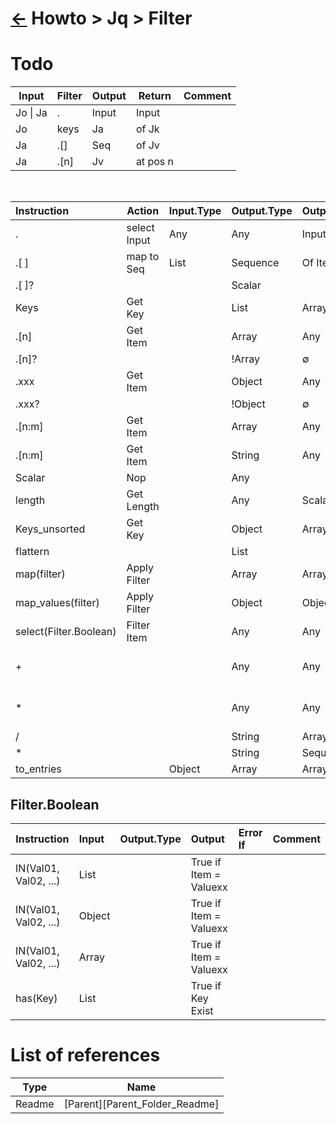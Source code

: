 <head><link rel="stylesheet" href="../../../md.css"/><script src="../../../md.js"></script></head>

# [&larr;][Back_Readme] Howto > Jq > Filter

# Todo
|Input|Filter|Output|Return|Comment|
|-|-|-|-|-|
|Jo \| Ja|.|Input|Input|
|Jo|keys|Ja|of Jk|
|Ja|.[]|Seq|of Jv|
|Ja|.[n]|Jv|at pos n|
<br>

| Instruction | Action           | Input.Type    | Output.Type| Output | Error If | Comment| 
|:--|----|:--|:--|:--|:--|--|
|.      |select Input      | Any      | Any      |  Input | | | |
|.[ ]   |map to Seq  | List     | Sequence | Of Item | Bad Input.Type | |
| .[ ]? | |                | Scalar   |          | &empty;| | |
| Keys    | Get Key |              | List   | Array    |  Of Key| |Order by Key |
| .[n] | Get Item|                  | Array    | Any      | Item of key n | Bad Input.Type |- null if !Exist, - n &isin; &integers;|
| .[n]? |  |                | !Array   | &empty;  | | |
| .xxx | Get Item |                 | Object   | Any      | Item of Key xxx | Bad Input.Type |- null if !Exist, - n &isin; &integers;|
| .xxx?  |  |               | !Object   | &empty;  | | |
| .[n:m] | Get Item |               | Array    | Any      |Item n to Item m |Bad Input.Type | **[]** if empty|
| .[n:m]  |Get Item  |              | String   | Any      |Char n to Char m |Bad Input.Type | **""** if empty|
| Scalar  | Nop |              | Any      |          |  Scalar| | |
| length  | Get Length|              | Any     | Scalar   |  Nb of Item    | | |
| Keys_unsorted | Get Key |        | Object   | Array    |  Of Key| |Not Ordered |
| flattern   | |           | List     |          |  |
| map(filter) | Apply Filter|          | Array    | Array    | of Filtered Item| | |
| map_values(filter) |Apply Filter |   | Object   | Object   | of Filtered Item| | |
| select(Filter.Boolean)| Filter Item | | Any      | Any      |  Item for wich Filter return True| | |
| + | | | Any      | Any      |  Concatenate|Operand are different | |
| * | | | Any      | Any      |  Concatenate.Recursive|Operand are different | |
| / | | | String   | Array    |  Split String | |
| * | | | String   | Sequence |  Split String | |
| to_entries | | Object| Array   | Array |  Split String | |


## Filter.Boolean
| Instruction           | Input    | Output.Type| Output | Error If | Comment| 
|--|:--|:--|:--|:--|--|
| IN(Val01, Val02, ...) | List  |  | True if Item = Valuexx| | |
| IN(Val01, Val02, ...) | Object  |  | True if Item = Valuexx| | |
| IN(Val01, Val02, ...) | Array  |  | True if Item = Valuexx| | |
| has(Key) | List       |       |  True if Key Exist|  | |

# List of references
|Type|Name|
|--|--|
|Readme|[Parent][Parent_Folder_Readme]

[//]: #(Reference)
[Back_Readme]:            ./readme.md              "Home > Repository.Git"
